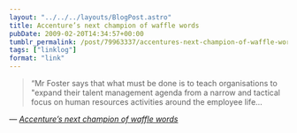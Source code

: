 ```yaml
---
layout: "../../../layouts/BlogPost.astro"
title: Accenture’s next champion of waffle words
pubDate: 2009-02-20T14:34:57+00:00
tumblr_permalink: /post/79963337/accentures-next-champion-of-waffle-words
tags: ["linklog"]
format: "link"
---
```


> &ldquo;Mr Foster says that what must be done is to teach organisations to "expand their talent management agenda from a narrow and tactical focus on human resources activities around the employee life&hellip;

— <cite>[Accenture&#8217;s next champion of waffle words](http://www.ft.com/cms/s/0/48e4569a-cb56-11dc-97ff-000077b07658.html)</cite>
